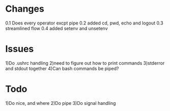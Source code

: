 # Changes


0.1 Does every operator excpt pipe
0.2 added cd, pwd, echo and logout
0.3 streamlined flow
0.4 added setenv and unsetenv

# Issues

1)Do .ushrc handling
2)need to figure out how to print commands
3)stderror and stdout together
4)Can bash commands be piped?

# Todo

1)Do nice, and where
2)Do pipe
3)Do signal handling